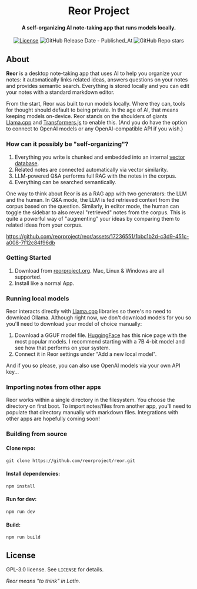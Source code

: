 <h1 align="center">Reor Project</h1>
<!-- <p align="center">
    <img src="logo_or_graphic_representation.png" alt="Reor Logo">
</p> -->

<h4 align="center">
A self-organizing AI note-taking app that runs models locally.</h4>

<p align="center">
    <a href="LICENSE"><img alt="License" src="https://img.shields.io/badge/license-GPLv3-blue.svg"></a>
<img alt="GitHub Release Date - Published_At" src="https://img.shields.io/github/release-date/reorproject/reor">
    <img alt="GitHub Repo stars" src="https://img.shields.io/github/stars/reorproject/reor">

</p>


## About
**Reor** is a desktop note-taking app that uses AI to help you organize your notes: it automatically links related ideas, answers questions on your notes and provides semantic search. Everything is stored locally and you can edit your notes with a standard markdown editor. 

From the start, Reor was built to run models locally. Where they can, tools for thought should default to being private. In the age of AI, that means keeping models on-device. Reor stands on the shoulders of giants [Llama.cpp](https://github.com/ggerganov/llama.cpp) and [Transformers.js](https://github.com/xenova/transformers.js) to enable this. (And you do have the option to connect to OpenAI models or any OpenAI-compatible API if you wish.)

### How can it possibly be "self-organizing"?

1.  Everything you write is chunked and embedded into an internal [vector database](https://github.com/lancedb/lancedb).
2.  Related notes are connected automatically via vector similarity.
3.  LLM-powered Q&A performs full RAG with the notes in the corpus.
4.  Everything can be searched semantically.


One way to think about Reor is as a RAG app with two generators: the LLM and the human. In Q&A mode, the LLM is fed retrieved context from the corpus based on the question. Similarly, in editor mode, the human can toggle the sidebar to also reveal "retrieved" notes from the corpus. This is quite a powerful way of "augmenting" your ideas by comparing them to related ideas from your corpus.


https://github.com/reorproject/reor/assets/17236551/1bbc1b2d-c3d9-451c-a008-7f12c84f96db




  
### Getting Started
1. Download from [reorproject.org](https://reorproject.org). Mac, Linux & Windows are all supported.
2. Install like a normal App.



### Running local models
Reor interacts directly with [Llama.cpp](https://github.com/ggerganov/llama.cpp) libraries so there's no need to download Ollama. Although right now, we don't download models for you so you'll need to download your model of choice manually:
1. Download a GGUF model file. [HuggingFace](https://huggingface.co/models?sort=downloads&search=gguf) has this nice page with the most popular models. I recommend starting with a 7B 4-bit model and see how that performs on your system.
2. Connect it in Reor settings under "Add a new local model".

And if you so please, you can also use OpenAI models via your own API key...

### Importing notes from other apps
Reor works within a single directory in the filesystem. You choose the directory on first boot.
To import notes/files from another app, you'll need to populate that directory manually with markdown files. Integrations with other apps are hopefully coming soon!


### Building from source
#### Clone repo:
```
git clone https://github.com/reorproject/reor.git
```
#### Install dependencies:
```
npm install
```
#### Run for dev:
```
npm run dev
```
#### Build:
```
npm run build
```

## License
GPL-3.0 license. See `LICENSE` for details.

*Reor means "to think" in Latin.*
